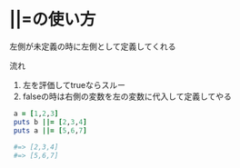 # ||=の使い方

左側が未定義の時に左側として定義してくれる

流れ

1. 左を評価してtrueならスルー
2. falseの時は右側の変数を左の変数に代入して定義してやる

```ruby
 a = [1,2,3]
 puts b ||= [2,3,4]
 puts a ||= [5,6,7]
 
 #=> [2,3,4]
 #=> [5,6,7]
```
